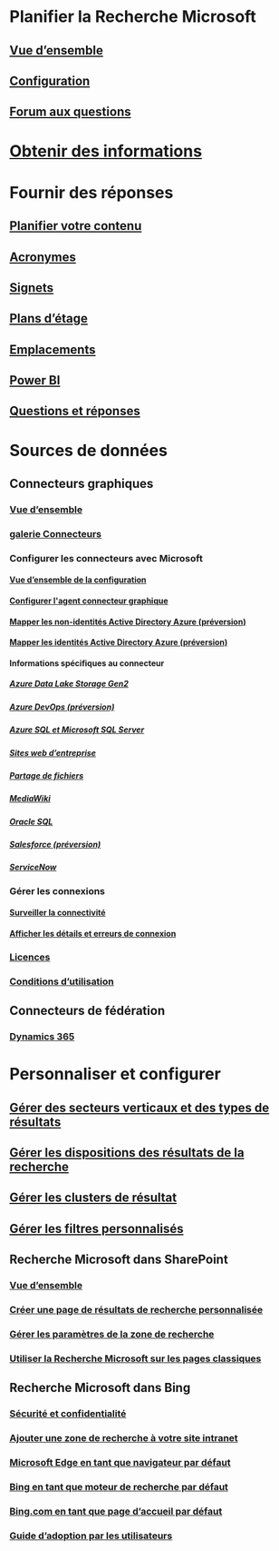 # Planifier la Recherche Microsoft
## [Vue d’ensemble](overview-microsoft-search.md)
## [Configuration](setup-microsoft-search.md)
## [Forum aux questions](faqs.md)
# [Obtenir des informations](usage-reports.md)
# Fournir des réponses
## [Planifier votre contenu](plan-your-content.md)
## [Acronymes](manage-acronyms.md)
## [Signets](manage-bookmarks.md)
## [Plans d’étage](manage-floorplans.md)
## [Emplacements](manage-locations.md)
## [Power BI](manage-powerbi.md)
## [Questions et réponses](manage-qas.md)
# Sources de données
## Connecteurs graphiques
### [Vue d’ensemble](connectors-overview.md)
### [galerie Connecteurs](connectors-gallery.md)
### Configurer les connecteurs avec Microsoft
#### [Vue d’ensemble de la configuration](configure-connector.md)
#### [Configurer l'agent connecteur graphique](on-prem-agent.md)
#### [Mapper les non-identités Active Directory Azure (préversion)](map-non-aad.md)
#### [Mapper les identités Active Directory Azure (préversion)](map-aad.md)
#### Informations spécifiques au connecteur
##### [Azure Data Lake Storage Gen2](azure-data-lake-connector.md)
##### [Azure DevOps (préversion)](azure-devops-connector.md)
##### [Azure SQL et Microsoft SQL Server](MSSQL-connector.md)
##### [Sites web d’entreprise](enterprise-web-connector.md)
##### [Partage de fichiers](fileshare-connector.md)
##### [MediaWiki](mediawiki-connector.md)
##### [Oracle SQL](OracleSQL-connector.md)
##### [Salesforce (préversion)](salesforce-connector.md)
##### [ServiceNow](servicenow-connector.md)
### Gérer les connexions
#### [Surveiller la connectivité](manage-connector.md)
#### [Afficher les détails et erreurs de connexion](connector-details-errors.md)
### [Licences](licensing.md)
### [Conditions d’utilisation](terms-of-use.md)
## Connecteurs de fédération
### [Dynamics 365](manage-dynamics365.md)
# Personnaliser et configurer
## [Gérer des secteurs verticaux et des types de résultats](customize-search-page.md)
## [Gérer les dispositions des résultats de la recherche](customize-results-layout.md)
## [Gérer les clusters de résultat](result-cluster.md)
## [Gérer les filtres personnalisés](custom-filters.md)
## Recherche Microsoft dans SharePoint
### [Vue d’ensemble](get-started-search-in-sharepoint-online.md)
### [Créer une page de résultats de recherche personnalisée](create-search-results-pages.md)
### [Gérer les paramètres de la zone de recherche](manage-spo-search-box.md)
### [Utiliser la Recherche Microsoft sur les pages classiques](manage-classic-spo-pages.md)
## Recherche Microsoft dans Bing
### [Sécurité et confidentialité](security-for-search.md)
### [Ajouter une zone de recherche à votre site intranet](add-a-search-box-to-your-intranet-site.md)
### [Microsoft Edge en tant que navigateur par défaut](/deployedge/edge-default-browser)
### [Bing en tant que moteur de recherche par défaut](set-default-search-engine.md)
### [Bing.com en tant que page d’accueil par défaut](set-default-homepage.md)
### [Guide d’adoption par les utilisateurs](user-adoption-guide.md)
